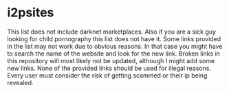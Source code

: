 # i2psites
This list does not include darknet marketplaces. Also if you are a sick guy looking for child pornography this list does not have it. Some links provided in the list may not work due to obvious reasons. In that case you might have to search the name of the website and look for the new link. Broken links in this repository will most likely not be updated, although I might add some new links. None of the provided links should be used for illegal reasons. Every user must consider the risk of getting scammed or their ip being revealed.
